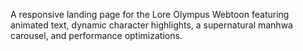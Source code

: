 A responsive landing page for the Lore Olympus Webtoon featuring animated text, dynamic character highlights, a supernatural manhwa carousel, and performance optimizations.

